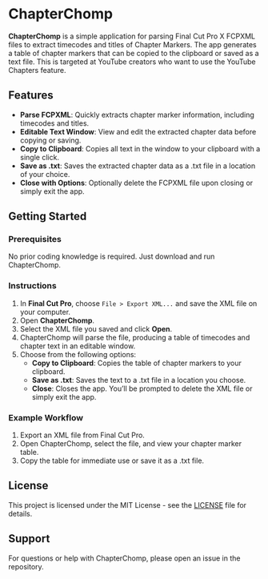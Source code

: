 # ChapterChomp

**ChapterChomp** is a simple application for parsing Final Cut Pro X FCPXML files to extract timecodes and titles of Chapter Markers. The app generates a table of chapter markers that can be copied to the clipboard or saved as a text file. This is targeted at YouTube creators who want to use the YouTube Chapters feature. 

## Features
- **Parse FCPXML**: Quickly extracts chapter marker information, including timecodes and titles.
- **Editable Text Window**: View and edit the extracted chapter data before copying or saving.
- **Copy to Clipboard**: Copies all text in the window to your clipboard with a single click.
- **Save as .txt**: Saves the extracted chapter data as a .txt file in a location of your choice.
- **Close with Options**: Optionally delete the FCPXML file upon closing or simply exit the app.

## Getting Started

### Prerequisites
No prior coding knowledge is required. Just download and run ChapterChomp.

### Instructions

1. In **Final Cut Pro**, choose `File > Export XML...` and save the XML file on your computer.
2. Open **ChapterChomp**.
3. Select the XML file you saved and click **Open**.
4. ChapterChomp will parse the file, producing a table of timecodes and chapter text in an editable window.
5. Choose from the following options:
   - **Copy to Clipboard**: Copies the table of chapter markers to your clipboard.
   - **Save as .txt**: Saves the text to a .txt file in a location you choose.
   - **Close**: Closes the app. You’ll be prompted to delete the XML file or simply exit the app.

### Example Workflow
1. Export an XML file from Final Cut Pro.
2. Open ChapterChomp, select the file, and view your chapter marker table.
3. Copy the table for immediate use or save it as a .txt file.

## License
This project is licensed under the MIT License - see the [LICENSE](LICENSE) file for details.

## Support
For questions or help with ChapterChomp, please open an issue in the repository.
